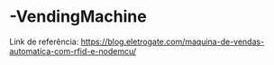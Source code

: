 # -VendingMachine

Link de referência: https://blog.eletrogate.com/maquina-de-vendas-automatica-com-rfid-e-nodemcu/
